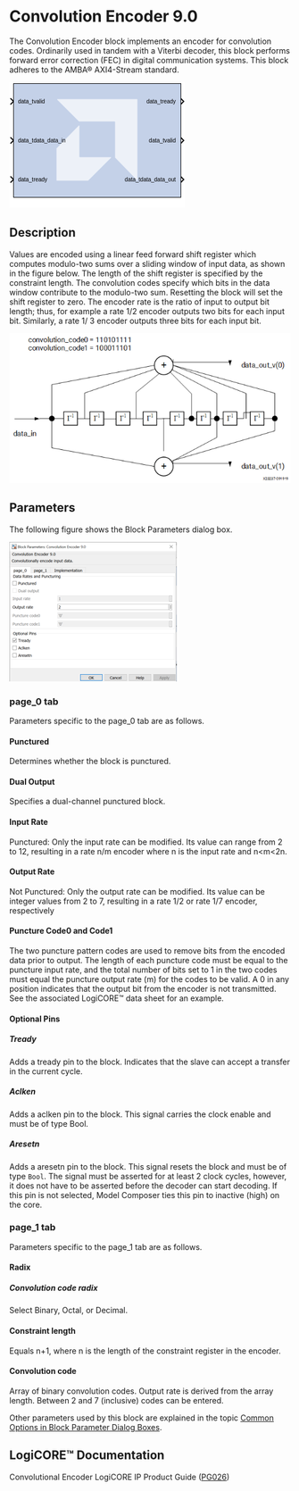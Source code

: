 # Convolution Encoder 9.0

The Convolution Encoder block implements an encoder for
convolution codes. Ordinarily used in tandem with a Viterbi decoder,
this block performs forward error correction (FEC) in digital
communication systems. This block adheres to the AMBA® AXI4-Stream
standard.

![](./Images/block.png)

## Description
Values are encoded using a linear feed forward shift register which
computes modulo-two sums over a sliding window of input data, as shown
in the figure below. The length of the shift register is specified by
the constraint length. The convolution codes specify which bits in the
data window contribute to the modulo-two sum. Resetting the block will
set the shift register to zero. The encoder rate is the ratio of input
to output bit length; thus, for example a rate 1/2 encoder outputs two
bits for each input bit. Similarly, a rate 1/ 3 encoder outputs three
bits for each input bit.

  
![](./Images/yvc1538085387182.png)  

## Parameters

The following figure shows the Block Parameters dialog box.

![](./Images/raw1647549094196.png)

### page_0 tab  
Parameters specific to the page_0 tab are as follows.

#### Punctured  
Determines whether the block is punctured.

#### Dual Output  
Specifies a dual-channel punctured block.

#### Input Rate  
Punctured: Only the input rate can be modified. Its value can range from
2 to 12, resulting in a rate n/m encoder where n is the input rate and
n\<m\<2n.

#### Output Rate  
Not Punctured: Only the output rate can be modified. Its value can be
integer values from 2 to 7, resulting in a rate 1/2 or rate 1/7 encoder,
respectively

#### Puncture Code0 and Code1  
The two puncture pattern codes are used to remove bits from the encoded
data prior to output. The length of each puncture code must be equal to
the puncture input rate, and the total number of bits set to 1 in the
two codes must equal the puncture output rate (m) for the codes to be
valid. A 0 in any position indicates that the output bit from the
encoder is not transmitted. See the associated LogiCORE™ data sheet for
an example.

#### Optional Pins  
##### Tready  
Adds a tready pin to the block. Indicates that the slave can accept a
transfer in the current cycle.

##### Aclken  
Adds a aclken pin to the block. This signal carries the clock enable and
must be of type Bool.

##### Aresetn  
Adds a aresetn pin to the block. This signal resets the block and must
be of type `Bool`. The signal must be asserted for at least 2 clock
cycles, however, it does not have to be asserted before the decoder can
start decoding. If this pin is not selected, Model Composer ties this
pin to inactive (high) on the core.

### page_1 tab  
Parameters specific to the page_1 tab are as follows.

#### Radix  
##### Convolution code radix  
Select Binary, Octal, or Decimal.

#### Constraint length  
Equals n+1, where n is the length of the constraint register in the
encoder.

#### Convolution code  
Array of binary convolution codes. Output rate is derived from the array
length. Between 2 and 7 (inclusive) codes can be entered.

Other parameters used by this block are explained in the topic [Common
Options in Block Parameter Dialog
Boxes](../../GEN/common-options/README.md).

## LogiCORE™ Documentation

Convolutional Encoder LogiCORE IP Product Guide
([PG026](https://docs.xilinx.com/access/sources/ud/document?isLatest=true&url=pg026_convolution&ft:locale=en-US))
